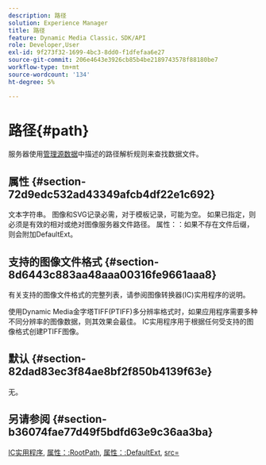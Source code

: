 ```yaml
---
description: 路径
solution: Experience Manager
title: 路径
feature: Dynamic Media Classic，SDK/API
role: Developer,User
exl-id: 9f273f32-1699-4bc3-8dd0-f1dfefaa6e27
source-git-commit: 206e4643e3926cb85b4be2189743578f88180be7
workflow-type: tm+mt
source-wordcount: '134'
ht-degree: 5%

---
```


# 路径{#path}

服务器使用[管理源数据](../../../../../../is-api/image-serving-api-ref/c-configuration-and-administration/c-configuration-and-administration.md#concept-1ec4d9f0e58a430cae045761f1ff9173)中描述的路径解析规则来查找数据文件。

## 属性 {#section-72d9edc532ad43349afcb4df22e1c692}

文本字符串。 图像和SVG记录必需，对于模板记录，可能为空。 如果已指定，则必须是有效的相对或绝对图像服务器文件路径。 属性：：如果不存在文件后缀，则会附加DefaultExt。

## 支持的图像文件格式 {#section-8d6443c883aa48aaa00316fe9661aaa8}

有关支持的图像文件格式的完整列表，请参阅图像转换器(IC)实用程序的说明。

使用Dynamic Media金字塔TIFF(PTIFF)多分辨率格式时，如果应用程序需要多种不同分辨率的图像数据，则其效果会最佳。 IC实用程序用于根据任何受支持的图像格式创建PTIFF图像。

## 默认 {#section-82dad83ec3f84ae8bf2f850b4139f63e}

无。

## 另请参阅 {#section-b36074fae77d49f5bdfd63e9c36aa3ba}

[IC实用程序](../../../../../../is-api/is-utils/utilities/r-ic.md#reference-de9f43c63a8f48f1a755ff1760af8b7b), [属性：:RootPath](../../../../../../is-api/image-catalog/image-serving-api-ref/c-image-catalog-reference/c-attributes-reference/r-rootpath.md#reference-17d57e5967be403b8408fa7214017494), [属性：:DefaultExt](../../../../../../is-api/image-catalog/image-serving-api-ref/c-image-catalog-reference/c-attributes-reference/r-defaultext.md#reference-1b96c71a253049ddaeae09892d3484a0),  [src=](../../../../../../is-api/http-ref/image-serving-api-ref/c-http-protocol-reference/c-command-reference/r-src.md#reference-f6506637778c4c69bf106a7924a91ab1)
